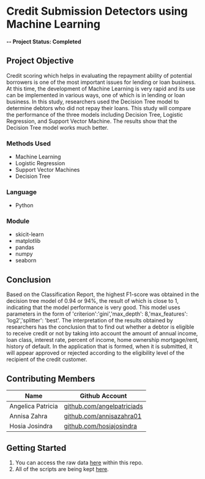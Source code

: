 # Credit Submission Detectors using Machine Learning

#### -- Project Status: Completed

## Project Objective
Credit scoring which helps in evaluating the repayment ability of potential borrowers is one of the most important issues for lending or loan business. At this time, the development of Machine Learning is very rapid and its use can be implemented in various ways, one of which is in lending or loan business. In this study, researchers used the Decision Tree model to determine debtors who did not repay their loans. This study will compare the performance of the three models including Decision Tree, Logistic Regression, and Support Vector Machine. The results show that the Decision Tree model works much better.

### Methods Used
* Machine Learning
* Logistic Regression
* Support Vector Machines
* Decision Tree

### Language
* Python

### Module
* skicit-learn
* matplotlib
* pandas
* numpy
* seaborn

## Conclusion
Based on the Classification Report, the highest F1-score was obtained in the decision tree model of 0.94 or 94%, the result of which is close to 1, indicating that the model performance is very good. This model uses parameters in the form of 'criterion':'gini','max_depth': 8,'max_features': 'log2','splitter': 'best'.
The interpretation of the results obtained by researchers has the conclusion that to find out whether a debtor is eligible to receive credit or not by taking into account the amount of annual income, loan class, interest rate, percent of income, home ownership
mortgage/rent, history of default. In the application that is formed, when it is submitted, it will appear approved or rejected according to the eligibility level of the recipient of the credit customer.

## Contributing Members
|Name     |  Github Account   | 
|---------|-----------------|
|Angelica Patricia | [github.com/angelpatriciads](https://github.com/angelpatriciads)    |
|Annisa Zahra | [github.com/annisazahra01](https://github.com/annisazahra01)    |
|Hosia Josindra |    [github.com/hosiajosindra](https://github.com/hosiajosindra)    |

## Getting Started
1. You can access the raw data [here](https://github.com/angelpatriciads/credit-cark-risk-classification/blob/main/credit_risk_dataset.csv) within this repo.
2. All of the scripts are being kept [here](https://github.com/angelpatriciads/credit-cark-risk-classification/blob/main/credit_risk_classification.ipynb).
